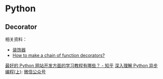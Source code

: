 # Python

## Decorator

相关资料：
* [装饰器](http://www.jianshu.com/p/1ae551fb17cd)
* [How to make a chain of function decorators?](https://stackoverflow.com/questions/739654/how-to-make-a-chain-of-function-decorators)

[最好的 Python 网站开发方面的学习教程有哪些？ - 知乎](https://www.zhihu.com/question/19921573)
[深入理解 Python 异步编程(上)](http://python.jobbole.com/88291/): [微信公众号](https://mp.weixin.qq.com/s?__biz=MzIxMjY5NTE0MA==&mid=2247483720&idx=1&sn=f016c06ddd17765fd50b705fed64429c)

